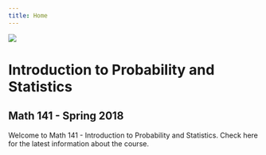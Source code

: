 ```yaml
---
title: Home
---
```

 


<!--![](https://upload.wikimedia.org/wikipedia/commons/thumb/2/29/Minard.png/640px-Minard.png)-->

![](/images/800px-Minard.png)

# Introduction to Probability and Statistics

## Math 141 - Spring 2018

Welcome to Math 141 - Introduction to Probability and Statistics.  Check here for the latest information about the course.

<!--<iframe src="https://docs.google.com/document/d/e/2PACX-1vTa9_kGLs4jwXGBANSQP_LV6AacsHHyNfZrGJwrhRblRW0pez5TzBETdS5UogBJdIlF3iKkBS31Ctew/pub?embedded=true"></iframe>-->


